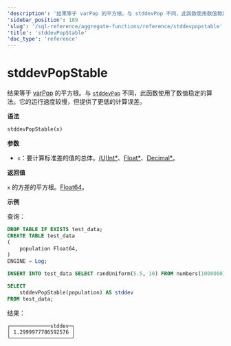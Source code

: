 ```yaml
---
'description': '结果等于 varPop 的平方根。与 stddevPop 不同，此函数使用数值稳定的算法。'
'sidebar_position': 189
'slug': '/sql-reference/aggregate-functions/reference/stddevpopstable'
'title': 'stddevPopStable'
'doc_type': 'reference'
---
```



# stddevPopStable

结果等于 [varPop](../../../sql-reference/aggregate-functions/reference/varpop.md) 的平方根。与 [`stddevPop`](../reference/stddevpop.md) 不同，此函数使用了数值稳定的算法。它的运行速度较慢，但提供了更低的计算误差。

**语法**

```sql
stddevPopStable(x)
```

**参数**

- `x`：要计算标准差的值的总体。[(U)Int*](../../data-types/int-uint.md)、[Float*](../../data-types/float.md)、[Decimal*](../../data-types/decimal.md)。

**返回值**

`x` 的方差的平方根。[Float64](../../data-types/float.md)。

**示例**

查询：

```sql
DROP TABLE IF EXISTS test_data;
CREATE TABLE test_data
(
    population Float64,
)
ENGINE = Log;

INSERT INTO test_data SELECT randUniform(5.5, 10) FROM numbers(1000000)

SELECT
    stddevPopStable(population) AS stddev
FROM test_data;
```

结果：

```response
┌─────────────stddev─┐
│ 1.2999977786592576 │
└────────────────────┘
```

